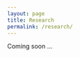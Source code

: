```yaml
---
layout: page
title: Research
permalink: /research/
---
```

Coming soon ...

<!--
Here, you can find some more details on research projects I am involved in, as well as some code repositories we have made available

#### __Sparse Variational GPFA (svGPFA)__
In this project, we developed a sparse extension of [GPFA](http://jn.physiology.org/content/102/1/614.long) using inducing points. Our method does not only circumvent the cubic complexity of standard GPFA but also makes it easy to work with non-conjugate likelihoods, like a point-process likelihood for spike-time data. Thus, a point-process extension of svGPFA operates directly on spike times and in continuous time, hence removing the need to bin spike times into discrete counts falling into time bins of a fixed chosen width.

The paper can be found here:

Python and Matlab code is available here: <https://github.com/UCL/PP-SVGPFA>

#### __Scalable Inference for STRFs with low-rank Structure (VLR)__
In this project, we developed a scalable method for Bayesian inference in spatio-temporal receptive fields. The method improves on the cubic scaling of standard *maximum a posteriori* inference and allows for improved receptive field estimation in settings with very large and correlated stimuli and under limited number of samples.

The paper can be found here:

Matlab code is available here: <https://github.com/leaduncker/lowrankSTRF>
-->
